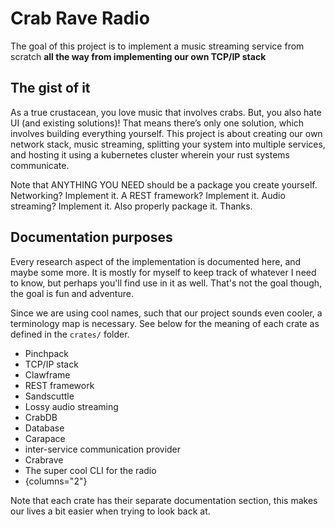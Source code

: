 # Crab Rave Radio
The goal of this project is to implement a music streaming service from scratch **all the way from implementing our own TCP/IP stack**

## The gist of it
As a true crustacean, you love music that involves crabs. But, you also hate UI (and existing solutions)! That means there’s only one solution, which involves building everything yourself. This project is about creating our own network stack, music streaming, splitting your system into multiple services, and hosting it using a kubernetes cluster wherein your rust systems communicate.

Note that ANYTHING YOU NEED should be a package you create yourself. Networking? Implement it. A REST framework? Implement it. Audio streaming? Implement it. Also properly package it. Thanks.

## Documentation purposes
Every research aspect of the implementation is documented here, and maybe some more. It is mostly for myself to keep track of whatever I need to know, but perhaps you'll find use in it as well. That's not the goal though, the goal is fun and adventure.

Since we are using cool names, such that our project sounds even cooler, a terminology map is necessary. See below for the meaning of each crate as defined in the `crates/` folder.


 - Pinchpack
 - TCP/IP stack
 - Clawframe
 - REST framework
 - Sandscuttle
 - Lossy audio streaming
 - CrabDB
 - Database
 - Carapace
 -  inter-service communication provider
 - Crabrave
 - The super cool CLI for the radio
 - {columns="2"}

Note that each crate has their separate documentation section, this makes our lives a bit easier when trying to look back at.